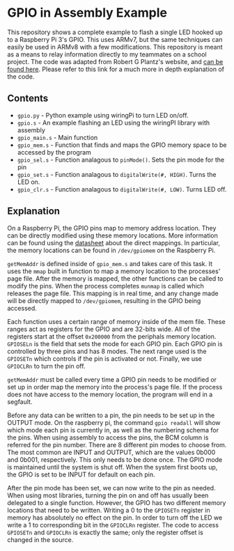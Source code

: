 # GPIO in Assembly Example

This repository shows a complete example to flash a single LED hooked up to
a Raspberry Pi 3's GPIO. This uses ARMv7, but the same techniques can easily
be used in ARMv8 with a few modifications. This repository is meant as a means
to relay information directly to my teammates on a school project. The code was
adapted from Robert G Plantz's website, and [can be found here](
https://bob.cs.sonoma.edu/IntroCompOrg-RPi/chp-gpio.html). Please refer to this
link for a much more in depth explanation of the code.

## Contents

* `gpio.py` - Python example using wiringPi to turn LED on/off.
* `gpio.s` - An example flashing an LED using the wiringPI library with assembly
* `gpio_main.s` - Main function
* `gpio_mem.s` - Function that finds and maps the GPIO memory space to be
accessed by the program
* `gpio_sel.s` - Function analagous to `pinMode()`. Sets the pin mode for the pin
* `gpio_set.s` - Function analagous to `digitalWrite(#, HIGH)`. Turns the LED on.
* `gpio_clr.s` - Function analagous to `digitalWrite(#, LOW)`. Turns LED off.

## Explanation

On a Raspberry Pi, the GPIO pins map to memory address location. They can be
directly modified using these memory locations. More information can be found
using the [datasheet](
https://www.raspberrypi.org/app/uploads/2012/02/BCM2835-ARM-Peripherals.pdf)
about the direct mappings. In particular, the memory locations can be found in
`/dev/gpiomem` on the Raspberry Pi.

`getMemAddr` is defined inside of `gpio_mem.s` and takes care of this task. It
uses the `mmap` built in function to  map a memory location to the processes'
page file. After the memory is mapped, the other functions can be called to
modify the pins. When the process completes `munmap` is called which releases
the page file. This mapping is in real time, and any change made will be
directly mapped to `/dev/gpiomem`, resulting in the GPIO being accessed.

Each function uses a certain range of memory inside of the mem file. These
ranges act as registers for the GPIO and are 32-bits wide. All of the registers
start at the offset `0x200000` from the periphals memory location. `GPIOSELn`
is the field that sets the mode for each GPIO pin. Each GPIO pin is controlled
by three pins and has 8 modes. The next range used is the `GPIOSETn` which
controls if the pin is activated or not. Finally, we use `GPIOCLRn` to turn
the pin off.

`getMemAddr` must be called every time a GPIO pin needs to be modified or set
up in order map the memory into the process's page file. If the process does not
have access to the memory location, the program will end in a segfault.

Before any data can be written to a pin, the pin needs to be set up in the
OUTPUT mode. On the raspberry pi, the command `gpio readall` will show which
mode each pin is currently in, as well as the numbering schema for the pins.
When using assembly to access the pins, the BCM column is referred for the pin
number. There are 8 different pin modes to choose from. The most common are
INPUT and OUTPUT, which are the values 0b000 and 0b001, respectively. This only
needs to be done once. The GPIO mode is maintained until the system is shut off.
When the system first boots up, the GPIO is set to be INPUT for default on each
pin.

After the pin mode has been set, we can now write to the pin as needed. When
using most libraries, turning the pin on and off has usually been delegated to
a single function. However, the GPIO has two different memory locations that
need to be written. Writing a 0 to the `GPIOSETn` register in memory has
absolutely no effect on the pin. In order to turn off the LED we write a 1 to
corresponding bit in the `GPIOCLRn` register. The code to access `GPIOSETn` and
`GPIOCLRn` is exactly the same; only the register offset is changed in the
source.
